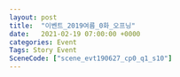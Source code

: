 ```yaml
---
layout: post
title:  "이벤트_2019여름_0화_오프닝"
date:   2021-02-19 07:00:00 +0000
categories: Event
Tags: Story Event
SceneCode: ["scene_evt190627_cp0_q1_s10"]
---
```

